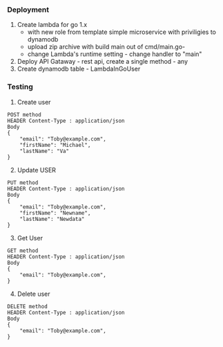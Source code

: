 ### Deployment
1. Create lambda for go 1.x
    - with new role from template simple microservice with priviligies to dynamodb
    - upload zip archive with build main out of cmd/main.go- 
    - change Lambda's runtime setting - change handler to "main"
2. Deploy API Gataway - rest api, create a single method - any
3. Create dynamodb table - LambdaInGoUser

### Testing
1. Create user 
```
POST method
HEADER Content-Type : application/json
Body 
{
    "email": "Toby@example.com",
    "firstName": "Michael",
    "lastName": "Va"
}
```

2. Update USER
```
PUT method
HEADER Content-Type : application/json
Body 
{
    "email": "Toby@example.com",
    "firstName": "Newname",
    "lastName": "Newdata"
}
```

3. Get User
```
GET method
HEADER Content-Type : application/json
Body 
{
    "email": "Toby@example.com",
}
```

4. Delete user
```
DELETE method
HEADER Content-Type : application/json
Body 
{
    "email": "Toby@example.com",
}
```